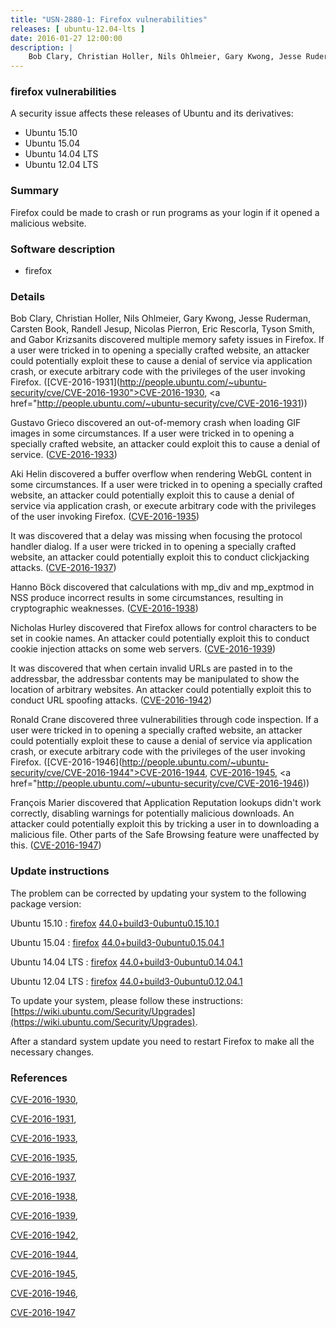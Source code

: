 ```yaml
---
title: "USN-2880-1: Firefox vulnerabilities"
releases: [ ubuntu-12.04-lts ]
date: 2016-01-27 12:00:00
description: |
    Bob Clary, Christian Holler, Nils Ohlmeier, Gary Kwong, Jesse Ruderman, Carsten Book, Randell Jesup, Nicolas Pierron, Eric Rescorla, Tyson Smith, and Gabor Krizsanits discovered multiple memory safety issues in Firefox. If a user were tricked in to opening a specially crafted website, an attacker could potentially exploit these to cause a denial of service via application crash, or execute arbitrary code with the privileges of the user invoking Firefox. ([CVE-2016-1931](http://people.ubuntu.com/~ubuntu-security/cve/CVE-2016-1930">CVE-2016-1930</a>, <a href="http://people.ubuntu.com/~ubuntu-security/cve/CVE-2016-1931))
--- 
```

 
### firefox vulnerabilities

A security issue affects these releases of Ubuntu and its derivatives:

* Ubuntu 15.10
* Ubuntu 15.04
* Ubuntu 14.04 LTS
* Ubuntu 12.04 LTS

### Summary

Firefox could be made to crash or run programs as your login if it opened a malicious website.

### Software description

* firefox 

### Details

Bob Clary, Christian Holler, Nils Ohlmeier, Gary Kwong, Jesse Ruderman, Carsten Book, Randell Jesup, Nicolas Pierron, Eric Rescorla, Tyson Smith, and Gabor Krizsanits discovered multiple memory safety issues in Firefox. If a user were tricked in to opening a specially crafted website, an attacker could potentially exploit these to cause a denial of service via application crash, or execute arbitrary code with the privileges of the user invoking Firefox. ([CVE-2016-1931](http://people.ubuntu.com/~ubuntu-security/cve/CVE-2016-1930">CVE-2016-1930</a>, <a href="http://people.ubuntu.com/~ubuntu-security/cve/CVE-2016-1931))

Gustavo Grieco discovered an out-of-memory crash when loading GIF images in some circumstances. If a user were tricked in to opening a specially crafted website, an attacker could exploit this to cause a denial of service. ([CVE-2016-1933](http://people.ubuntu.com/~ubuntu-security/cve/CVE-2016-1933))

Aki Helin discovered a buffer overflow when rendering WebGL content in some circumstances. If a user were tricked in to opening a specially crafted website, an attacker could potentially exploit this to cause a denial of service via application crash, or execute arbitrary code with the privileges of the user invoking Firefox. ([CVE-2016-1935](http://people.ubuntu.com/~ubuntu-security/cve/CVE-2016-1935))

It was discovered that a delay was missing when focusing the protocol handler dialog. If a user were tricked in to opening a specially crafted website, an attacker could potentially exploit this to conduct clickjacking attacks. ([CVE-2016-1937](http://people.ubuntu.com/~ubuntu-security/cve/CVE-2016-1937))

Hanno Böck discovered that calculations with mp_div and mp_exptmod in NSS produce incorrect results in some circumstances, resulting in cryptographic weaknesses. ([CVE-2016-1938](http://people.ubuntu.com/~ubuntu-security/cve/CVE-2016-1938))

Nicholas Hurley discovered that Firefox allows for control characters to be set in cookie names. An attacker could potentially exploit this to conduct cookie injection attacks on some web servers. ([CVE-2016-1939](http://people.ubuntu.com/~ubuntu-security/cve/CVE-2016-1939))

It was discovered that when certain invalid URLs are pasted in to the addressbar, the addressbar contents may be manipulated to show the location of arbitrary websites. An attacker could potentially exploit this to conduct URL spoofing attacks. ([CVE-2016-1942](http://people.ubuntu.com/~ubuntu-security/cve/CVE-2016-1942))

Ronald Crane discovered three vulnerabilities through code inspection. If a user were tricked in to opening a specially crafted website, an attacker could potentially exploit these to cause a denial of service via application crash, or execute arbitrary code with the privileges of the user invoking Firefox. ([CVE-2016-1946](http://people.ubuntu.com/~ubuntu-security/cve/CVE-2016-1944">CVE-2016-1944</a>, <a href="http://people.ubuntu.com/~ubuntu-security/cve/CVE-2016-1945">CVE-2016-1945</a>, <a href="http://people.ubuntu.com/~ubuntu-security/cve/CVE-2016-1946))

François Marier discovered that Application Reputation lookups didn&#39;t work correctly, disabling warnings for potentially malicious downloads. An attacker could potentially exploit this by tricking a user in to downloading a malicious file. Other parts of the Safe Browsing feature were unaffected by this. ([CVE-2016-1947](http://people.ubuntu.com/~ubuntu-security/cve/CVE-2016-1947)) 

### Update instructions

The problem can be corrected by updating your system to the following package version:

Ubuntu 15.10
 : [firefox](https://launchpad.net/ubuntu/+source/firefox) <span> [44.0+build3-0ubuntu0.15.10.1](https://launchpad.net/ubuntu/+source/firefox/44.0+build3-0ubuntu0.15.10.1) </span> 

Ubuntu 15.04
 : [firefox](https://launchpad.net/ubuntu/+source/firefox) <span> [44.0+build3-0ubuntu0.15.04.1](https://launchpad.net/ubuntu/+source/firefox/44.0+build3-0ubuntu0.15.04.1) </span> 

Ubuntu 14.04 LTS
 : [firefox](https://launchpad.net/ubuntu/+source/firefox) <span> [44.0+build3-0ubuntu0.14.04.1](https://launchpad.net/ubuntu/+source/firefox/44.0+build3-0ubuntu0.14.04.1) </span> 

Ubuntu 12.04 LTS
 : [firefox](https://launchpad.net/ubuntu/+source/firefox) <span> [44.0+build3-0ubuntu0.12.04.1](https://launchpad.net/ubuntu/+source/firefox/44.0+build3-0ubuntu0.12.04.1) </span> 

To update your system, please follow these instructions: [https://wiki.ubuntu.com/Security/Upgrades](https://wiki.ubuntu.com/Security/Upgrades).

After a standard system update you need to restart Firefox to make all the necessary changes. 

### References

 [CVE-2016-1930](http://people.ubuntu.com/~ubuntu-security/cve/CVE-2016-1930), 

 [CVE-2016-1931](http://people.ubuntu.com/~ubuntu-security/cve/CVE-2016-1931), 

 [CVE-2016-1933](http://people.ubuntu.com/~ubuntu-security/cve/CVE-2016-1933), 

 [CVE-2016-1935](http://people.ubuntu.com/~ubuntu-security/cve/CVE-2016-1935), 

 [CVE-2016-1937](http://people.ubuntu.com/~ubuntu-security/cve/CVE-2016-1937), 

 [CVE-2016-1938](http://people.ubuntu.com/~ubuntu-security/cve/CVE-2016-1938), 

 [CVE-2016-1939](http://people.ubuntu.com/~ubuntu-security/cve/CVE-2016-1939), 

 [CVE-2016-1942](http://people.ubuntu.com/~ubuntu-security/cve/CVE-2016-1942), 

 [CVE-2016-1944](http://people.ubuntu.com/~ubuntu-security/cve/CVE-2016-1944), 

 [CVE-2016-1945](http://people.ubuntu.com/~ubuntu-security/cve/CVE-2016-1945), 

 [CVE-2016-1946](http://people.ubuntu.com/~ubuntu-security/cve/CVE-2016-1946), 

 [CVE-2016-1947](http://people.ubuntu.com/~ubuntu-security/cve/CVE-2016-1947)
 
